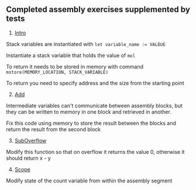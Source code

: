 ## Completed assembly exercises supplemented by tests

1. [Intro](./src/Intro.sol)

Stack variables are instantiated with `let variable_name := VALßUE`

Instantiate a stack variable that holds the value of `mol`

To return it needs to be stored in memory with command `mstore(MEMORY_LOCATION, STACK_VARIABLE)`

To return you need to specify address and the size from the starting point

2. [Add](./src/Add.sol)

Intermediate variables can't communicate between  assembly blocks, but they can be written to memory in one block and retrieved in another.

Fix this code using memory to store the result between the blocks and return the result from the second block

3. [SubOverflow](./src/SubOverflow.sol)

Modify this function so that on overflow it returns the value 0, otherwise it should return x - y

4. [Scope](./src/Scope.sol)

Modify state of the count variable from within the assembly segment
